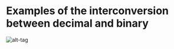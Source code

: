 # Examples of the interconversion between decimal and binary

![alt-tag](https://github.com/mingyao05/EE322/issues/2#issue-858621968)
